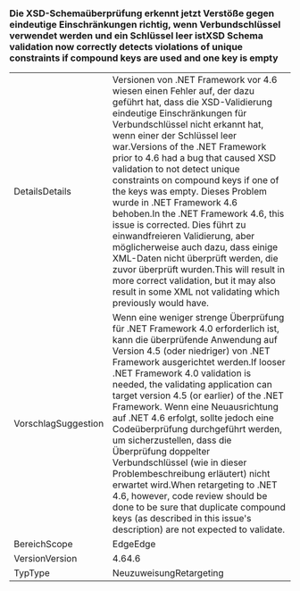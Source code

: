 ### <a name="xsd-schema-validation-now-correctly-detects-violations-of-unique-constraints-if-compound-keys-are-used-and-one-key-is-empty"></a><span data-ttu-id="fd45d-101">Die XSD-Schemaüberprüfung erkennt jetzt Verstöße gegen eindeutige Einschränkungen richtig, wenn Verbundschlüssel verwendet werden und ein Schlüssel leer ist</span><span class="sxs-lookup"><span data-stu-id="fd45d-101">XSD Schema validation now correctly detects violations of unique constraints if compound keys are used and one key is empty</span></span>

|   |   |
|---|---|
|<span data-ttu-id="fd45d-102">Details</span><span class="sxs-lookup"><span data-stu-id="fd45d-102">Details</span></span>|<span data-ttu-id="fd45d-103">Versionen von .NET Framework vor 4.6 wiesen einen Fehler auf, der dazu geführt hat, dass die XSD-Validierung eindeutige Einschränkungen für Verbundschlüssel nicht erkannt hat, wenn einer der Schlüssel leer war.</span><span class="sxs-lookup"><span data-stu-id="fd45d-103">Versions of the .NET Framework prior to 4.6 had a bug that caused XSD validation to not detect unique constraints on compound keys if one of the keys was empty.</span></span> <span data-ttu-id="fd45d-104">Dieses Problem wurde in .NET Framework 4.6 behoben.</span><span class="sxs-lookup"><span data-stu-id="fd45d-104">In the .NET Framework 4.6, this issue is corrected.</span></span> <span data-ttu-id="fd45d-105">Dies führt zu einwandfreieren Validierung, aber möglicherweise auch dazu, dass einige XML-Daten nicht überprüft werden, die zuvor überprüft wurden.</span><span class="sxs-lookup"><span data-stu-id="fd45d-105">This will result in more correct validation, but it may also result in some XML not validating which previously would have.</span></span>|
|<span data-ttu-id="fd45d-106">Vorschlag</span><span class="sxs-lookup"><span data-stu-id="fd45d-106">Suggestion</span></span>|<span data-ttu-id="fd45d-107">Wenn eine weniger strenge Überprüfung für .NET Framework 4.0 erforderlich ist, kann die überprüfende Anwendung auf Version 4.5 (oder niedriger) von .NET Framework ausgerichtet werden.</span><span class="sxs-lookup"><span data-stu-id="fd45d-107">If looser .NET Framework 4.0 validation is needed, the validating application can target version 4.5 (or earlier) of the .NET Framework.</span></span> <span data-ttu-id="fd45d-108">Wenn eine Neuausrichtung auf .NET 4.6 erfolgt, sollte jedoch eine Codeüberprüfung durchgeführt werden, um sicherzustellen, dass die Überprüfung doppelter Verbundschlüssel (wie in dieser Problembeschreibung erläutert) nicht erwartet wird.</span><span class="sxs-lookup"><span data-stu-id="fd45d-108">When retargeting to .NET 4.6, however, code review should be done to be sure that duplicate compound keys (as described in this issue's description) are not expected to validate.</span></span>|
|<span data-ttu-id="fd45d-109">Bereich</span><span class="sxs-lookup"><span data-stu-id="fd45d-109">Scope</span></span>|<span data-ttu-id="fd45d-110">Edge</span><span class="sxs-lookup"><span data-stu-id="fd45d-110">Edge</span></span>|
|<span data-ttu-id="fd45d-111">Version</span><span class="sxs-lookup"><span data-stu-id="fd45d-111">Version</span></span>|<span data-ttu-id="fd45d-112">4.6</span><span class="sxs-lookup"><span data-stu-id="fd45d-112">4.6</span></span>|
|<span data-ttu-id="fd45d-113">Typ</span><span class="sxs-lookup"><span data-stu-id="fd45d-113">Type</span></span>|<span data-ttu-id="fd45d-114">Neuzuweisung</span><span class="sxs-lookup"><span data-stu-id="fd45d-114">Retargeting</span></span>|

